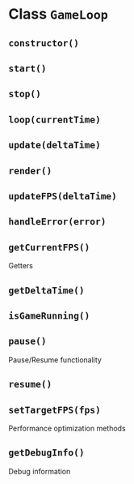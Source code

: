 # Class `GameLoop`

## `constructor()`

## `start()`

## `stop()`

## `loop(currentTime)`

## `update(deltaTime)`

## `render()`

## `updateFPS(deltaTime)`

## `handleError(error)`

## `getCurrentFPS()`

Getters

## `getDeltaTime()`

## `isGameRunning()`

## `pause()`

Pause/Resume functionality

## `resume()`

## `setTargetFPS(fps)`

Performance optimization methods

## `getDebugInfo()`

Debug information